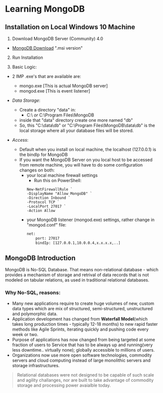 # Learning MongoDB

## Installation on Local Windows 10 Machine

1. Download MongoDB Server (Community) 4.0

- [MongoDB Download](https://www.mongodb.com/download-center/community) ".msi version"

2. Run Installation

3. Basic Logic:

-   2 IMP .exe's that are available are:
    - mongo.exe [This is actual MongoDB server]
    - mongod.exe [This is event listener]

-   _Data Storage_:
    - Create a directory "data" in:
        -  C:\ *or* C:\Program Files\MongoDB
    - inside that "data" directory create one more named "db"
    - So, this "C:\data\db" or "C:\Program Files\MongoDB\data\db" is the local storage where all your database files will be stored.

- _Access_:
    - Default when you install on local machine, the localhost (127.0.0.1) is the bindIp for MongoDB
    - If you want the MongoDB Server on you local host to be accessed from remote machine, you will have to do some configuration changes on both:
        - your local machine firewall settings
            - Run this on PowerShell:
            ```shell
            New-NetFirewallRule `
            -DisplayName "Allow MongoDB" `
            -Direction Inbound `
            -Protocol TCP `
            -LocalPort 27017 `
            -Action Allow
            ```
        - your MongoDB listener (mongod.exe) settings, rather change in "mongod.conf" file:
            ```cmd
            net:
                port: 27017
                bindIp: [127.0.0.1,10.0.0.4,x.x.x.x,..]
            ```



## MongoDB Introduction

MongoDB is No-SQL Database. That means non-relational database - which provides a mechanism of storage and retrival of data records that is not modeled on tabular relations, as used in traditional relational databases.

### Why No-SQL, reasons:
- Many new applications require to create huge volumes of new, custom data types which are mix of structured, semi-structured, unstructured and polymorphic data.
- Application development has changed from **Waterfall Model**(which takes long production times - typically 12-18 months) to new rapid faster methods like Agile Sprints, iterating quickly and pushing code every week or two.
- Purpose of applications has now changed from being targeted at some fraction of users to Service that has to be always up and running(very less downtime.. virtually none); globally accessible to millions of users.
- Organizations now use more open software technologies, commodity servers and cloud computing instead of large monolithic servers and storage infrastructures.

> Relational databases were not designed to be capable of such scale and agility challanges, nor are built to take advantage of commodity storage and processing power avaialble today.